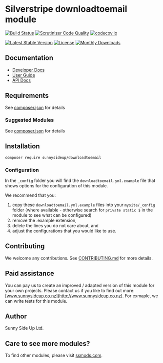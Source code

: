 # Silverstripe downloadtoemail module
[![Build Status](https://travis-ci.org/sunnysideup/silverstripe-downloadtoemail.svg?branch=master)](https://travis-ci.org/sunnysideup/silverstripe-downloadtoemail)
[![Scrutinizer Code Quality](https://scrutinizer-ci.com/g/sunnysideup/silverstripe-downloadtoemail/badges/quality-score.png?b=master)](https://scrutinizer-ci.com/g/sunnysideup/silverstripe-downloadtoemail/?branch=master)
[![codecov.io](https://codecov.io/github/sunnysideup/silverstripe-downloadtoemail/coverage.svg?branch=master)](https://codecov.io/github/sunnysideup/silverstripe-downloadtoemail?branch=master)

[![Latest Stable Version](https://poser.pugx.org/sunnysideup/downloadtoemail/version)](https://packagist.org/packages/sunnysideup/downloadtoemail)
[![License](https://poser.pugx.org/sunnysideup/downloadtoemail/license)](https://packagist.org/packages/sunnysideup/downloadtoemail)
[![Monthly Downloads](https://poser.pugx.org/sunnysideup/downloadtoemail/d/monthly)](https://packagist.org/packages/sunnysideup/downloadtoemail)


## Documentation



 * [Developer Docs](docs/en/INDEX.md)
 * [User Guide](docs/en/userguide.md)
 * [API Docs](http://docs.ssmods.com/sunnysideup/downloadtoemail/classes.xhtml)


## Requirements



See [composer.json](composer.json) for details


### Suggested Modules



See [composer.json](composer.json) for details


## Installation


```
composer require sunnysideup/downloadtoemail
```

### Configuration



In the `_config` folder you will find the `downloadtoemail.yml.example`
file that shows options for the configuration of this module.

We recommend that you:

  1. copy these `downloadtoemail.yml.example` files into your
`mysite/_config` folder (where available - otherwise search for `private static $` in the module to see what can be configured)
  2. remove the .example extension,
  3. delete the lines you do not care about, and
  4. adjust the configurations that you would like to use.


## Contributing



We welcome any contributions. See [CONTRIBUTING.md](CONTRIBUTING.md) for more details.

## Paid assistance



You can pay us to create an improved / adapted version of this module for your own projects.  Please contact us if you like to find out more: [www.sunnysideup.co.nz](http://www.sunnysideup.co.nz).  For exmaple, we can write tests for this module.  

## Author



Sunny Side Up Ltd.


## Care to see more modules?

To find other modules, please visit [ssmods.com](http://ssmods.com/).
